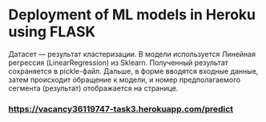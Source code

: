 # Deployment of ML models in Heroku using FLASK

Датасет — результат кластеризации.
В модели используется Линейная регрессия (LinearRegression) из Sklearn.
Полученный результат сохраняется в pickle-файл.
Дальше, в форме вводятся входные данные, затем происходит обращение к модели, и номер предполагаемого сегмента (результат) отображается на странице.

### https://vacancy36119747-task3.herokuapp.com/predict
